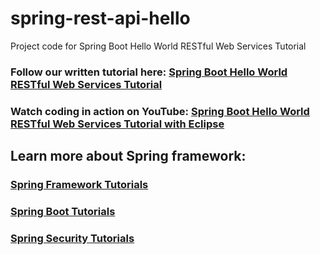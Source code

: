 # spring-rest-api-hello
Project code for Spring Boot Hello World RESTful Web Services Tutorial
### Follow our written tutorial here: [Spring Boot Hello World RESTful Web Services Tutorial](https://www.codejava.net/frameworks/spring-boot/spring-boot-hello-world-restful-web-services-tutorial)
### Watch coding in action on YouTube: [Spring Boot Hello World RESTful Web Services Tutorial with Eclipse](https://www.youtube.com/watch?v=J4yE1-blNs8)
## Learn more about Spring framework:
### [Spring Framework Tutorials](https://www.codejava.net/spring-tutorials)
### [Spring Boot Tutorials](https://www.codejava.net/spring-boot-tutorials)
### [Spring Security Tutorials](https://www.codejava.net/spring-security-tutorials)
